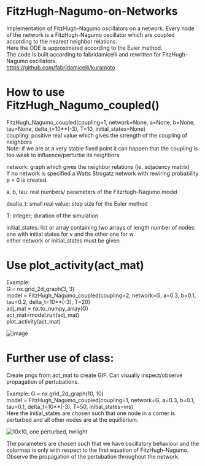 # FitzHugh-Nagumo-on-Networks
Implementation of FitzHugh-Nagumo oscillators on a network.
Every node of the network is a FitzHugh-Nagumo oscillator which are coupled according to the nearest neighbor relations. \
Here the ODE is approximated according to the Euler method. \
The code is built according to fabridamicelli and rewritten for FitzHugh-Nagumo oscillators. \
https://github.com/fabridamicelli/kuramoto

# How to use FitzHugh_Nagumo_coupled()
FitzHugh_Nagumo_coupled(coupling=1, network=None, a=None, b=None, tau=None, delta_t=10**(-3), T=10, initial_states=None) \
coupling: positive real value which gives the strength of the coupling of neighbors \
          Note: if we are at a very stable fixed point it can happen that the coupling is too weak to influence/perturbe its neighbors 
          
network: graph which gives the neighbor relations (ie. adjacency matrix) \
         If no network is specified a Watts Strogatz network with rewiring probability p = 0 is created.
         
a, b, tau: real numbers/ parameters of the FitzHugh-Nagumo model

dealta_t: small real value; step size for the Euler method

T: integer; duration of the simulation

initial_states: list or array containing two arrays of length number of nodes: one with initial states for v and the other one for w \
either network or initial_states must be given
          
# Use plot_activity(act_mat)
Example: \
G = nx.grid_2d_graph(3, 3) \
model = FitzHugh_Nagumo_coupled(coupling=2, network=G, a=0.3, b=0.1, tau=0.2, delta_t=10**(-3), T=20) \
adj_mat = nx.to_numpy_array(G) \
act_mat=model.run(adj_mat) \
plot_activity(act_mat)


![image](https://user-images.githubusercontent.com/104760326/188576765-893c7b97-43e5-458e-85de-4273d5efa95b.png)


# Further use of class: 
Create pngs from act_mat to create GIF. Can visually inspect/observe propagation of pertubations. 

Example: G = nx.grid_2d_graph(10, 10) \
model = FitzHugh_Nagumo_coupled(coupling=1, network=G, a=0.3, b=0.1, tau=0.1, delta_t=10**(-3), T=50, initial_states=ins) \
Here the initial_states are chosen such that one node in a corner is perturbed and all other nodes are at the equilibrium.


![10x10, one perturbed, twilight](https://user-images.githubusercontent.com/104760326/188586292-599d7e96-57f2-4e70-a445-8ad671d5f781.gif)

The parameters are chosen such that we have oscillatory behaviour and the colormap is only with respect to the first equation of FitzHugh-Nagumo. \
Observe the propagation of the pertubation throughout the network.
